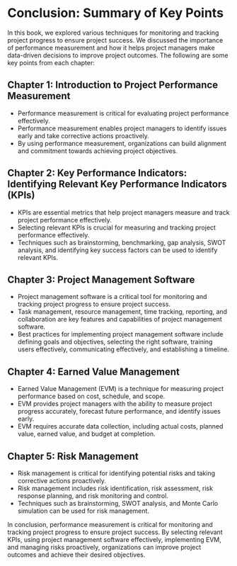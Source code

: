 Conclusion: Summary of Key Points
=================================

In this book, we explored various techniques for monitoring and tracking project progress to ensure project success. We discussed the importance of performance measurement and how it helps project managers make data-driven decisions to improve project outcomes. The following are some key points from each chapter:

Chapter 1: Introduction to Project Performance Measurement
----------------------------------------------------------

* Performance measurement is critical for evaluating project performance effectively.
* Performance measurement enables project managers to identify issues early and take corrective actions proactively.
* By using performance measurement, organizations can build alignment and commitment towards achieving project objectives.

Chapter 2: Key Performance Indicators: Identifying Relevant Key Performance Indicators (KPIs)
---------------------------------------------------------------------------------------------

* KPIs are essential metrics that help project managers measure and track project performance effectively.
* Selecting relevant KPIs is crucial for measuring and tracking project performance effectively.
* Techniques such as brainstorming, benchmarking, gap analysis, SWOT analysis, and identifying key success factors can be used to identify relevant KPIs.

Chapter 3: Project Management Software
--------------------------------------

* Project management software is a critical tool for monitoring and tracking project progress to ensure project success.
* Task management, resource management, time tracking, reporting, and collaboration are key features and capabilities of project management software.
* Best practices for implementing project management software include defining goals and objectives, selecting the right software, training users effectively, communicating effectively, and establishing a timeline.

Chapter 4: Earned Value Management
----------------------------------

* Earned Value Management (EVM) is a technique for measuring project performance based on cost, schedule, and scope.
* EVM provides project managers with the ability to measure project progress accurately, forecast future performance, and identify issues early.
* EVM requires accurate data collection, including actual costs, planned value, earned value, and budget at completion.

Chapter 5: Risk Management
--------------------------

* Risk management is critical for identifying potential risks and taking corrective actions proactively.
* Risk management includes risk identification, risk assessment, risk response planning, and risk monitoring and control.
* Techniques such as brainstorming, SWOT analysis, and Monte Carlo simulation can be used for risk management.

In conclusion, performance measurement is critical for monitoring and tracking project progress to ensure project success. By selecting relevant KPIs, using project management software effectively, implementing EVM, and managing risks proactively, organizations can improve project outcomes and achieve their desired objectives.
